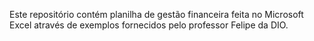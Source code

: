 Este repositório contém  planilha de gestão financeira feita no Microsoft Excel através de exemplos fornecidos pelo professor Felipe da DIO.
